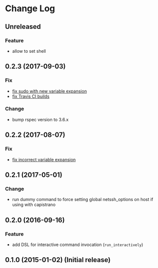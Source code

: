 # Change Log

## Unreleased
### Feature
- allow to set shell

## 0.2.3 (2017-09-03)
### Fix
- [fix sudo with new variable expansion](https://github.com/afeld/sshkit-interactive/pull/18)
- [fix Travis CI builds](https://github.com/afeld/sshkit-interactive/pull/19)

### Change
- bump rspec version to 3.6.x

## 0.2.2 (2017-08-07)
### Fix
- [fix incorrect variable expansion](https://github.com/afeld/sshkit-interactive/pull/16)

## 0.2.1 (2017-05-01)
### Change
- run dummy command to force setting global netssh_options on host if using with capistrano

## 0.2.0 (2016-09-16)
### Feature
- add DSL for interactive command invocation (`run_interactively`)

## 0.1.0 (2015-01-02) (Initial release)
